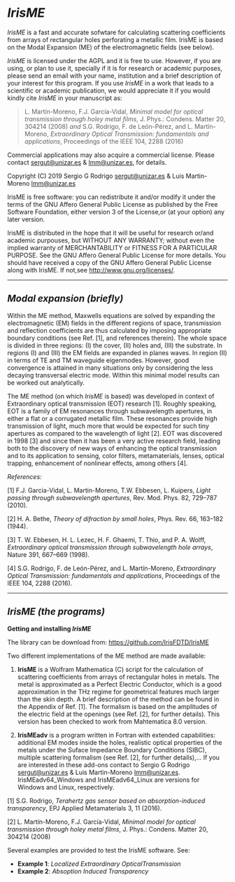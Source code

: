 *IrisME* 
============
*IrisME* is a fast and accurate sofwtare for calculating scattering coefficients from arrays of rectangular holes perforating a metallic film. IrisME is based on the Modal Expansion (ME) of the electromagnetic fields (see below). 

*IrisME* is licensed under the AGPL and it is free to use.  However, if you are using, or plan to use it, specially if it is for research or academic purposes, please send an email with your name, institution and a brief description of your interest for this program. If you use *IrisME* in a work that leads to a scientific or academic publication, we would appreciate it if you would kindly cite *IrisME* in your manuscript as:

> L. Martín-Moreno, F.J. García-Vidal, *Minimal model for
> optical transmission through holey metal films*, J. Phys.:
> Condens. Matter 20, 304214 (2008) *and*
> S.G. Rodrigo, F. de León-Pérez, and L. Martín-Moreno, 
>*Extraordinary Optical Transmission: fundamentals and applications*, 
> Proceedings of the IEEE 104, 2288 (2016) 

Commercial applications may also acquire a commercial license. Please contact <sergut@unizar.es> & <lmm@unizar.es>, for details.

Copyright (C) 2019 Sergio G Rodrigo <sergut@unizar.es> & Luis Martin-Moreno <lmm@unizar.es>

IrisME is free software: you can redistribute it and/or modify it under the terms of the GNU Affero General Public License as published by the Free Software Foundation, either version 3 of the License,or (at your option) any later version.
  
IrisME is distributed in the hope that it will be useful for research or/and academic purpouses, but WITHOUT ANY WARRANTY; without even the implied warranty of MERCHANTABILITY or FITNESS FOR A PARTICULAR PURPOSE. See the GNU Affero General Public License for more details. You should have received a copy of the GNU Affero General Public License along with IrisME. If not,see <http://www.gnu.org/licenses/>.

***

*Modal expansion (briefly)* 
--------------------------------

Within the ME method, Maxwells equations are solved by expanding the electromagnetic (EM) fields in the different regions of space, transmission and reflection coefficients are thus calculated by imposing appropriate boundary conditions (see Ref. [1], and references therein). The whole space is divided in three regions: (I) the cover, (II) holes and, (III) the substrate. In regions (I) and (III) the EM fields are expanded in planes waves. In region (II) in terms of TE and TM waveguide eigenmodes. However, good convergence is attained in many situations only by considering the less decaying transversal electric mode. Within this minimal model results can be worked out analytically.  

The ME method (on which *IrisME* is based) was developed in context of Extraordinary optical transmission (EOT) research [1]. Roughly speaking, EOT is a family of EM resonances through subwavelength apertures, in either a flat or a corrugated metallic film. These resonances provide high transmission of light, much more that would be expected for such tiny apertures as compared to the wavelength of light [2]. EOT was discovered in 1998 [3] and since then it has been a very active research field, leading both to the discovery of new ways of enhancing the
optical transmission and to its application to sensing, color filters, metamaterials, lenses, optical trapping, enhancement of nonlinear effects, among others [4]. 

 *References:*
 
[1] F.J. Garcia-Vidal, L. Martin-Moreno, T.W. Ebbesen, L. Kuipers, *Light passing through subwavelength apertures*, Rev. Mod.
Phys. 82, 729–787 (2010).

[2] H. A. Bethe, *Theory of difraction by small holes*, Phys. Rev. 66, 163–182 (1944).

[3] T. W. Ebbesen, H. L. Lezec, H. F. Ghaemi, T. Thio, and P. A. Wolff, *Extraordinary optical transmission through subwavelength
hole arrays*, Nature 391, 667–669 (1998).

[4] S.G. Rodrigo, F. de León-Pérez, and L. Martín-Moreno, *Extraordinary Optical Transmission: fundamentals and applications*, Proceedings of the IEEE 104, 2288 (2016). 

***

*IrisME (the programs)* 
--------------------------------

**Getting and installing *IrisME***

The library can be download from: <https://github.com/IrisFDTD/IrisME>

Two different implementations of the ME method are made available:

1. **IrisME** is a Wolfram Mathematica (C) script for the calculation of scattering coefficients from arrays of rectangular holes in metals. The metal is approximated as a Perfect Electric Conductor, which is a good approximation in the THz regime for geometrical features much larger than the skin depth. A brief description of the method can be found in the Appendix of Ref. [1]. The formalism is based on the amplitudes of the electric field at the openings (see Ref. [2], for further details). This version has been checked to work from Mahtematica 8.0 version.

2. **IrisMEadv** is a program written in Fortran with extended capabilities: additional EM modes inside the holes, realistic optical properties of the metals under the Suface Impedance Boundary Conditions (SIBC), multiple scattering formalism (see Ref. [2], for further details),... If you are interested in these add-ons contact to Sergio G Rodrigo <sergut@unizar.es> & Luis Martin-Moreno <lmm@unizar.es>. IrisMEadv64_Windows and IrisMEadv64_Linux are versions for Windows and Linux, respectively.

[1] S.G. Rodrigo, *Terahertz gas sensor based on absorption-induced transparency*, EPJ Applied Metamaterials 3, 11 (2016).

[2] L. Martín-Moreno, F.J. García-Vidal, *Minimal model for optical transmission through holey metal films*, J. Phys.: Condens. Matter 20, 304214 (2008)


Several examples are provided to test the IrisME software. See:

+ **Example 1**: *Localized Extraordinary OpticalTransmission*
+ **Example 2**: *Absoption Induced Transparency*